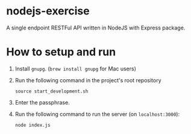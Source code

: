 # nodejs-exercise
A single endpoint RESTFul API written in NodeJS with Express package.

# How to setup and run

1. Install `gnupg`. (`brew install gnupg` for Mac users)
2. Run the following command in the project's root repository
   
    `source start_development.sh`
3. Enter the passphrase.
4. Run the following command to run the server (on `localhost:3000`):

    `node index.js`
